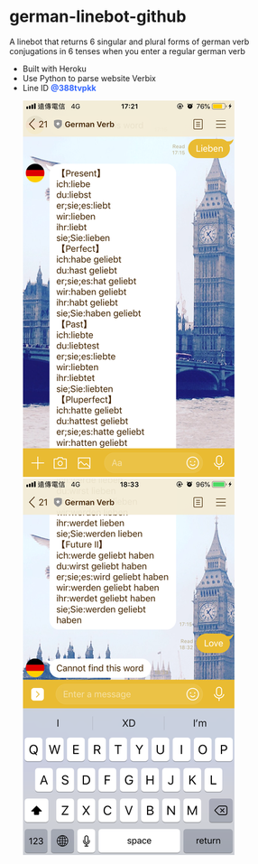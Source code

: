 # german-linebot-github
A linebot that returns 6 singular and plural forms of german verb conjugations in 6 tenses when you enter a regular german verb

<ul>
<li>Built with Heroku</li>
<li>Use Python to parse website Verbix</li>
<li>Line ID <span style="color: #3366ff;"><strong>@388tvpkk</strong></span></li>

![image](https://github.com/phuanggh/german-linebot-github/blob/master/german-linebot-return-msg/german-linebot-return-message-50.png)
![image](https://github.com/phuanggh/german-linebot-github/blob/master/german-linebot-return-msg/german-linebot-return-message2-50.png)

</ul>

